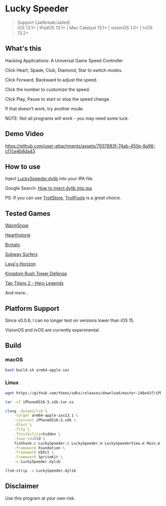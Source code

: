 # Lucky Speeder

> Support (Jailbreak/Jailed)  
> iOS 13.1+ | iPadOS 13.1+ | Mac Catalyst 13.1+ | visionOS 1.0+ | tvOS 13.2+  

## What's this

Hacking Applications: A Universal Game Speed Controller

Click Heart, Spade, Club, Diamond, Star to switch modes.

Click Forward, Backward to adjust the speed.

Click the number to customize the speed.

Click Play, Pause to start or stop the speed change.

If that doesn't work, try another mode.

NOTE: Not all programs will work - you may need some luck.

## Demo Video

<https://github.com/user-attachments/assets/7937883f-74ab-450e-8a96-cf7ce4b8da43>

## How to use

Inject [LuckySpeeder.dylib](https://github.com/kekeimiku/LuckySpeeder/releases) into your IPA file.

Google Search: [How to inject dylib into ipa](https://www.google.com/search?q=How+to+inject+dylib+into+ipa)

PS: If you can use [TrollStore](https://github.com/opa334/TrollStore), [TrollFools](https://github.com/Lessica/TrollFools) is a great choice.

## Tested Games

[WarmSnow](https://apps.apple.com/us/app/warm-snow/id6447508479)

[Hearthstone](https://apps.apple.com/us/app/hearthstone/id625257520)

[Brotato](https://apps.apple.com/us/app/brotato/id6445884925)

[Subway Surfers](https://apps.apple.com/us/app/subway-surfers/id512939461)

[Laya's Horizon](https://apps.apple.com/us/app/layas-horizon/id1615116545)

[Kingdom Rush Tower Defense](https://apps.apple.com/us/app/kingdom-rush-tower-defense-td/id516378985)

[Tap Titans 2 - Hero Legends](https://apps.apple.com/us/app/tap-titans-2-hero-legends/id1120294802)

And more...

## Platform Support

Since v0.0.6, I can no longer test on versions lower than iOS 15.

VisionOS and tvOS are currently experimental.

## Build

### macOS

```bash
bash build.sh arm64-apple-ios
```

### Linux

```bash
wget https://github.com/theos/sdks/releases/download/master-146e41f/iPhoneOS16.5.sdk.tar.xz

tar -xf iPhoneOS16.5.sdk.tar.xz

clang -dynamiclib \
    -target arm64-apple-ios13.1 \
    -isysroot iPhoneOS16.5.sdk \
    -Ofast \
    -flto \
    -fvisibility=hidden \
    -fuse-ld=lld \
    fishhook.c LuckySpeeder.c LuckySpeeder.m LuckySpeederView.m Main.m \
    -framework Foundation \
    -framework UIKit \
    -framework SpriteKit \
    -o LuckySpeeder.dylib

llvm-strip -x LuckySpeeder.dylib
```

## Disclaimer

Use this program at your own risk.
